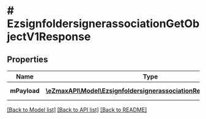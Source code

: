 # # EzsignfoldersignerassociationGetObjectV1Response

## Properties

Name | Type | Description | Notes
------------ | ------------- | ------------- | -------------
**mPayload** | [**\eZmaxAPI\Model\EzsignfoldersignerassociationResponseCompound**](EzsignfoldersignerassociationResponseCompound.md) | Payload for GET /1/object/ezsignfoldersignerassociation/{pkiEzsignfoldersignerassociationID} |

[[Back to Model list]](../../README.md#models) [[Back to API list]](../../README.md#endpoints) [[Back to README]](../../README.md)
